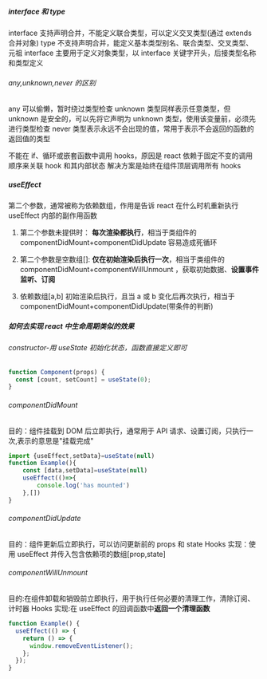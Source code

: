 ##### interface 和 type

interface 支持声明合并，不能定义联合类型，可以定义交叉类型(通过 extends 合并对象)
type 不支持声明合并，能定义基本类型别名、联合类型、交叉类型、元祖
interface 主要用于定义对象类型，以 interface 关键字开头，后接类型名称和类型定义

###### any,unknown,never 的区别

any 可以偷懒，暂时绕过类型检查
unknown 类型同样表示任意类型，但 unknown 是安全的，可以先将它声明为 unknown 类型，使用该变量前，必须先进行类型检查
never 类型表示永远不会出现的值，常用于表示不会返回的函数的返回值的类型

不能在 if、循环或嵌套函数中调用 hooks，原因是 react 依赖于固定不变的调用顺序来关联 hook 和其内部状态
解决方案是始终在组件顶层调用所有 hooks

##### useEffect

第二个参数，通常被称为依赖数组，作用是告诉 react 在什么时机重新执行 useEffect 内部的副作用函数

1. 第二个参数未提供时：
   **每次渲染都执行**，相当于类组件的 componentDidMount+componentDidUpdate
   容易造成死循环

2. 第二个参数是空数组[]:
   **仅在初始渲染后执行一次**，相当于类组件的 componentDidMount+componentWillUnmount
   ，获取初始数据、**设置事件监听、订阅**
3. 依赖数组[a,b]
   初始渲染后执行，且当 a 或 b 变化后再次执行，相当于 componentDidMount+componentDidUpdate(带条件的判断)

##### 如何去实现 react 中生命周期类似的效果

###### constructor-用 useState 初始化状态，函数直接定义即可

```js
function Component(props) {
  const [count, setCount] = useState(0);
}
```

###### componentDidMount

目的：组件挂载到 DOM 后立即执行，通常用于 API 请求、设置订阅，只执行一次,表示的意思是"挂载完成"

```js
import {useEffect,setData}=useState(null)
function Example(){
    const [data,setData]=useState(null)
    useEffect(()=>{
        console.log('has mounted')
    },[])
}
```

###### componentDidUpdate

目的：组件更新后立即执行，可以访问更新前的 props 和 state
Hooks 实现：使用 useEffect 并传入包含依赖项的数组[prop,state]

###### componentWillUnmount

目的:在组件卸载和销毁前立即执行，用于执行任何必要的清理工作，清除订阅、计时器
Hooks 实现:在 useEffect 的回调函数中**返回一个清理函数**

```js
function Example() {
  useEffect(() => {
    return () => {
      window.removeEventListener();
    };
  });
}
```
